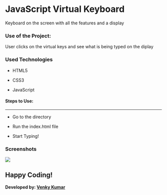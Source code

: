 <h1>JavaScript Virtual Keyboard</h1>

<p>Keyboard on the screen with all the features and a display</p>

### Use of the Project:

<p>User clicks on the virtual keys and see what is being typed on the diplay</p>

<h3>Used Technologies</h3>

- HTML5

- CSS3
  
- JavaScript

#### Steps to Use:

---
- Go to the directory

- Run the index.html file

- Start Typing!

<h3> Screenshots </h3>
<img src = "https://i.postimg.cc/3rXDBLbp/snap.png" />
<br>

## Happy Coding!

<strong>Developed by: <a href="https://github.com/BoddepallyVenkatesh06">Venky Kumar</a>